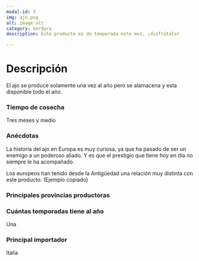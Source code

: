 ```yaml
---
modal-id: 3
img: ajo.png
alt: image-alt
category: Verdura
description: Este producto es de temporada este mes, ¡disfrútalo!

---
```

# Descripción

El ajo se produce solamente una vez al año pero se alamacena y esta disponible todo el año.



### Tiempo de cosecha
Tres meses y medio




### Anécdotas
La historia del ajo en Europa es muy curiosa, ya que ha pasado de ser un enemigo a un poderoso aliado. Y es que el prestigio que tiene hoy en día no siempre le ha acompañado.

Los europeos han tenido desde la Antigüedad una relación muy distinta con este producto. (Ejemplo copiado)



### Principales provincias productoras
<div class="chart"></div>




### Cuántas temporadas tiene al año
Una



### Principal importador
Italia
